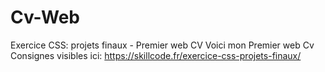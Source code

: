 # Cv-Web
Exercice CSS: projets finaux - Premier web CV
Voici mon Premier web Cv
Consignes visibles ici: https://skillcode.fr/exercice-css-projets-finaux/
